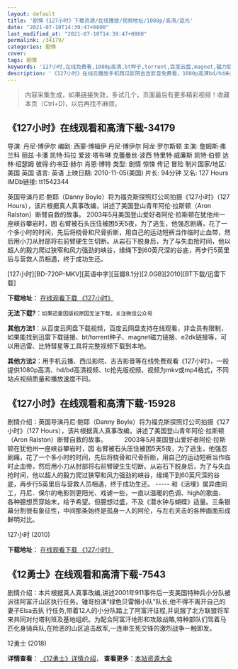 ```yaml
---
layout: default
title: '剧情《127小时》下载资源/在线播放/视频地址/1080p/高清/蓝光'
date: "2021-07-10T14:39:47+0800"
last_modified_at: "2021-07-10T14:39:47+0800"
permalink: /34179/
categories: 剧情
cover:
tags: 剧情
keywords: '127小时,在线免费看,1080p高清,bt种子,torrent,百度云盘,magnet,磁力链,迅雷下载资源'
description: '《127小时》在线云播放手机西瓜影院吉吉影音免费看，1080p高清bd/hd未删减完整版和tc抢先枪版，mkv/mp4格式，附带bt/torrent种子、magnet/磁力链、百度云盘、网盘资源迅雷下载链接'
---
```


>内容采集生成，如果链接失效，多试几个，页面最后有更多精彩视频！收藏本页（Ctrl+D)，以后再找不麻烦。


## 《127小时》在线观看和高清下载-34179

导演: 丹尼·博伊尔 编剧: 西蒙·博福伊 丹尼·博伊尔 阿龙·罗尔斯顿 主演: 詹姆斯·弗兰科 丽兹·卡潘 凯特·玛拉 爱波·塔布琳 克蕾曼丝·波西 特里特·威廉斯 凯特·伯顿 达林·绍瑟姆 彼得·约书亚·赫尔 肖恩·博特 类型: 剧情 惊悚 传记 冒险 制片国家/地区: 美国 英国 语言: 英语 上映日期: 2010-11-05(美国) 片长: 94分钟 又名: 127 Hours IMDb链接: tt1542344

英国导演丹尼·鲍耶（Danny Boyle）将为福克斯探照灯公司拍摄《127小时》（127 Hours），该片根据真人真事改编，讲述了美国登山青年阿伦·拉斯顿（Aron Ralston）断臂自救的故事。 2003年5月美国登山爱好者阿伦·拉斯顿在犹他州一座峡谷攀岩时，因 右臂被石头压住被困5天5夜，为了逃生，他强忍剧痛，花了一个多小时的时间，先后将桡骨和尺骨折断，用自己的运动短裤当作临时止血带，然后用小刀从肘部将右前臂硬生生切断。从岩石下脱身后，为了与失血抢时间，他以超人的毅力爬过狭窄和风力强劲的峡谷，缘绳下到60英尺深的谷底，再步行5英里后与营救人员相遇，终于成功生还。


[127小时][BD-720P-MKV][英语中字][豆瓣8.1分][2.0GB][2010][BT下载/迅雷下载]

**下载地址**： [在线观看下载 《127小时》](https://www.btdx8.com/torrent/127_hours_2010.html) 


**无法下载?**：`如果迅雷因版权原因无法下载，关注微信公众号 `

**其他方法1**：从百度云网盘下载视频，百度云网盘支持在线观看，非会员有限制，如果能找到迅雷下载链接、bt/torrent种子、magnet磁力链接、e2dk链接等，可以用迅雷、比特彗星等工具将完整视频下载到本地。

**其他方法2**：用手机云播、西瓜影院、吉吉影音等在线免费观看《127小时》，一般提供1080p高清、hd/bd高清视频、tc抢先版视频，视频为mkv或mp4格式，不同站点视频质量和播放速度不同。


## 《127小时》在线观看和高清下载-15928

剧情介绍：英国导演丹尼·鲍耶（Danny Boyle）将为福克斯探照灯公司拍摄《127小时》（127 Hours），该片根据真人真事改编，讲述了美国登山青年阿伦·拉斯顿（Aron Ralston）断臂自救的故事。   　　2003年5月美国登山爱好者阿伦·拉斯顿在犹他州一座峡谷攀岩时，因 右臂被石头压住被困5天5夜，为了逃生，他强忍剧痛，花了一个多小时的时间，先后将桡骨和尺骨折断，用自己的运动短裤当作临时止血带，然后用小刀从肘部将右前臂硬生生切断。从岩石下脱身后，为了与失血抢时间，他以超人的毅力爬过狭窄和风力强劲的峡谷，缘绳下到60英尺深的谷底，再步行5英里后与营救人员相遇，终于成功生还。 ----- 和《活埋》属异曲同工，丹尼．保尔的电影则更阳光、戏谑一些，一直以温暖的色调、high的歌曲、各种臆想贯穿始末，给予希望。但臆想过盛，不及《潜水钟与蝴蝶》适量。三条银幕分割很有象征性，中间那条始终是孤身一人的阿伦，与左右夹击的各种画面形成鲜明对比。


127小时 (2010)

**下载地址**： [在线观看下载 《127小时》](https://www.btbtdy.me/btdy/dy4330.html) 


## 《12勇士》在线观看和高清下载-7543

剧情介绍：本片根据真人真事改编,讲述2001年911事件后一支美国特种兵小分队被派往阿富汗山区执行任务。锤哥扮演“绿色贝雷帽小队”队长,他不得不离开自己的妻子Elsa去执 行任务,带着12人的小分队踏上了阿富汗征程,并说服了北方联盟将军来共同对付塔利班及基地组织。为配合阿富汗地形和攻敌战略,特种部队们驾着马匹化身骑兵队,在险恶的山区追击敌军,一连串生死交锋的激烈战争一触即发。


12勇士 (2018)

**详情查看**： [《12勇士》详情介绍](/movie/7543/)， **查看更多**：[本站资源大全](/movie/t/all/)

